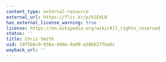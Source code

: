 ```yaml
---
content_type: external-resource
external_url: https://flic.kr/p/b1EdLB
has_external_license_warning: true
license: https://en.wikipedia.org/wiki/All_rights_reserved
status: ''
title: Chris Smith
uid: 19f5b8c9-936a-49de-9a09-a38bb27fba6c
wayback_url: ''
---
```

